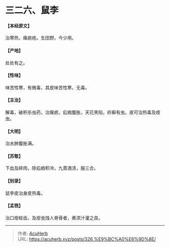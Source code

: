 # 三二六、鼠李


#### 【本经原文】
治寒热，瘰疬疮。生田野。今少用。
#### 【产地】
处处有之。
#### 【性味】
味苦性寒，有微毒，其皮味苦性寒，无毒。
#### 【主治】
解毒，破积杀虫药，治瘰疬，疝瘕腹胀，天花黑陷，疥癣有虫。皮可治热毒及疳虫。
#### 【大明】
治水肿腹胀满。
#### 【苏敬】
下血及碎肉，除疝瘕积冷，九蒸酒渍，服三合。
#### 【别录】
鼠李皮治身皮热毒。
#### 【孟铣】
治口疳蛀齿，及疳虫蚀人脊骨者，煮浓汁灌之良。

---

> 作者: [AcuHerb](https://acuherb.xyz)  
> URL: https://acuherb.xyz/posts/326.%E9%BC%A0%E6%9D%8E/  

